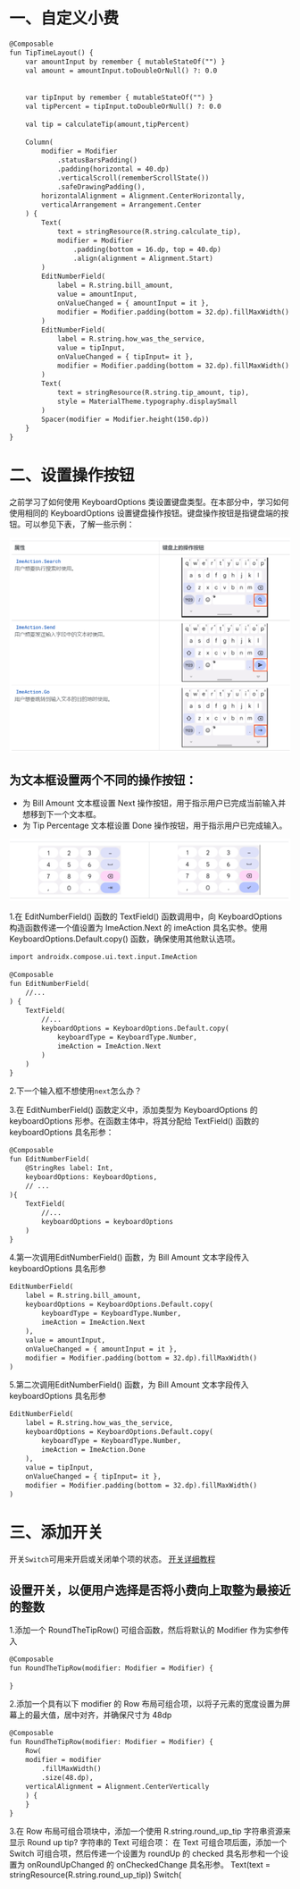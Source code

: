 # 一、自定义小费

    @Composable
    fun TipTimeLayout() {
        var amountInput by remember { mutableStateOf("") }
        val amount = amountInput.toDoubleOrNull() ?: 0.0


        var tipInput by remember { mutableStateOf("") }
        val tipPercent = tipInput.toDoubleOrNull() ?: 0.0

        val tip = calculateTip(amount,tipPercent)

        Column(
            modifier = Modifier
                .statusBarsPadding()
                .padding(horizontal = 40.dp)
                .verticalScroll(rememberScrollState())
                .safeDrawingPadding(),
            horizontalAlignment = Alignment.CenterHorizontally,
            verticalArrangement = Arrangement.Center
        ) {
            Text(
                text = stringResource(R.string.calculate_tip),
                modifier = Modifier
                    .padding(bottom = 16.dp, top = 40.dp)
                    .align(alignment = Alignment.Start)
            )
            EditNumberField(
                label = R.string.bill_amount,
                value = amountInput,
                onValueChanged = { amountInput = it },
                modifier = Modifier.padding(bottom = 32.dp).fillMaxWidth()
            )
            EditNumberField(
                label = R.string.how_was_the_service,
                value = tipInput,
                onValueChanged = { tipInput= it },
                modifier = Modifier.padding(bottom = 32.dp).fillMaxWidth()
            )
            Text(
                text = stringResource(R.string.tip_amount, tip),
                style = MaterialTheme.typography.displaySmall
            )
            Spacer(modifier = Modifier.height(150.dp))
        }
    }

# 二、设置操作按钮
之前学习了如何使用 KeyboardOptions 类设置键盘类型。在本部分中，学习如何使用相同的 KeyboardOptions 设置键盘操作按钮。键盘操作按钮是指键盘端的按钮。可以参见下表，了解一些示例：

![alt text](image-17.png)

## 为文本框设置两个不同的操作按钮：

- 为 Bill Amount 文本框设置 Next 操作按钮，用于指示用户已完成当前输入并想移到下一个文本框。
- 为 Tip Percentage 文本框设置 Done 操作按钮，用于指示用户已完成输入。

![alt text](image-18.png)

1.在 EditNumberField() 函数的 TextField() 函数调用中，向 KeyboardOptions 构造函数传递一个值设置为 ImeAction.Next 的 imeAction 具名实参。使用 KeyboardOptions.Default.copy() 函数，确保使用其他默认选项。

    import androidx.compose.ui.text.input.ImeAction

    @Composable
    fun EditNumberField(
        //...
    ) {
        TextField(
            //...
            keyboardOptions = KeyboardOptions.Default.copy(
                keyboardType = KeyboardType.Number,
                imeAction = ImeAction.Next
            )
        )
    }

2.下一个输入框不想使用`next`怎么办？

3.在 EditNumberField() 函数定义中，添加类型为 KeyboardOptions 的 keyboardOptions 形参。在函数主体中，将其分配给 TextField() 函数的 keyboardOptions 具名形参：

    @Composable
    fun EditNumberField(
        @StringRes label: Int,
        keyboardOptions: KeyboardOptions,
        // ...
    ){
        TextField(
            //...
            keyboardOptions = keyboardOptions
        )
    }

4.第一次调用EditNumberField() 函数，为 Bill Amount 文本字段传入 keyboardOptions 具名形参

    EditNumberField(
        label = R.string.bill_amount,
        keyboardOptions = KeyboardOptions.Default.copy(
            keyboardType = KeyboardType.Number,
            imeAction = ImeAction.Next
        ),
        value = amountInput,
        onValueChanged = { amountInput = it },
        modifier = Modifier.padding(bottom = 32.dp).fillMaxWidth()
    )

5.第二次调用EditNumberField() 函数，为 Bill Amount 文本字段传入 keyboardOptions 具名形参

    EditNumberField(
        label = R.string.how_was_the_service,
        keyboardOptions = KeyboardOptions.Default.copy(
            keyboardType = KeyboardType.Number,
            imeAction = ImeAction.Done
        ),
        value = tipInput,
        onValueChanged = { tipInput= it },
        modifier = Modifier.padding(bottom = 32.dp).fillMaxWidth()
    )

# 三、添加开关
开关`Switch`可用来开启或关闭单个项的状态。
[开关详细教程](https://m3.material.io/components/switch/overview )

## 设置开关，以便用户选择是否将小费向上取整为最接近的整数

1.添加一个 RoundTheTipRow() 可组合函数，然后将默认的 Modifier 作为实参传入

    @Composable
    fun RoundTheTipRow(modifier: Modifier = Modifier) {

    }

2.添加一个具有以下 modifier 的 Row 布局可组合项，以将子元素的宽度设置为屏幕上的最大值，居中对齐，并确保尺寸为 48dp

    @Composable
    fun RoundTheTipRow(modifier: Modifier = Modifier) {
        Row(
        modifier = modifier
            .fillMaxWidth()
            .size(48.dp),
        verticalAlignment = Alignment.CenterVertically
        ) {
        }
    }

3.在 Row 布局可组合项块中，添加一个使用 R.string.round_up_tip 字符串资源来显示 Round up tip? 字符串的 Text 可组合项：
在 Text 可组合项后面，添加一个 Switch 可组合项，然后传递一个设置为 roundUp 的 checked 具名形参和一个设置为 onRoundUpChanged 的 onCheckedChange 具名形参。
Text(text = stringResource(R.string.round_up_tip))
Switch(
